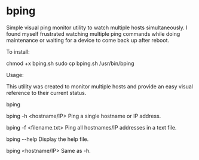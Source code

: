 # bping
Simple visual ping monitor utility to watch multiple hosts simultaneously.  I found myself frustrated watching multiple ping commands while doing maintenance or waiting for a device to come back up after reboot.

To install:

  chmod +x bping.sh
  sudo cp bping.sh /usr/bin/bping
  
Usage:

This utility was created to monitor multiple hosts and provide an easy visual reference to their current status.

bping <options> <argument>

bping -h <hostname/IP>
  Ping a single hostname or IP address.
  
bping -f <filename.txt>
  Ping all hostnames/IP addresses in a text file.
  
bping --help
  Display the help file.

bping <hostname/IP>
  Same as -h.
  
  

